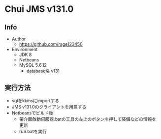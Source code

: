# Chui JMS v131.0
## Info
+ Author
	+ https://github.com/rage123450
+ Environment
	+ JDK 8
	+ Netbeans
	+ MySQL 5.6.12
		+ database名 v131

## 実行方法
+ sqlをkkmsにimportする
+ JMS v131.0のクライアントを用意する
+ Netbeansでビルド後
	+ 帶介面啟動伺服器.batの工具の左上のボタンを押して装備などの情報を更新
	+ run.batを実行